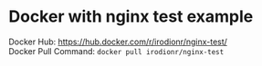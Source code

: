 # Docker with nginx test example  
Docker Hub: https://hub.docker.com/r/irodionr/nginx-test/  
Docker Pull Command: `docker pull irodionr/nginx-test`
